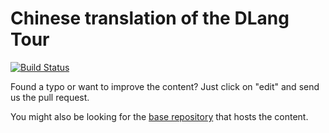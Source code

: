 Chinese translation of the DLang Tour
==============================================

[![Build Status](https://travis-ci.org/dlang-tour/chinese.svg?branch=master)](https://travis-ci.org/dlang-tour/chinese)

Found a typo or want to improve the content?
Just click on "edit" and send us the pull request.

You might also be looking for the [base repository](https://github.com/dlang-tour)
that hosts the content.

